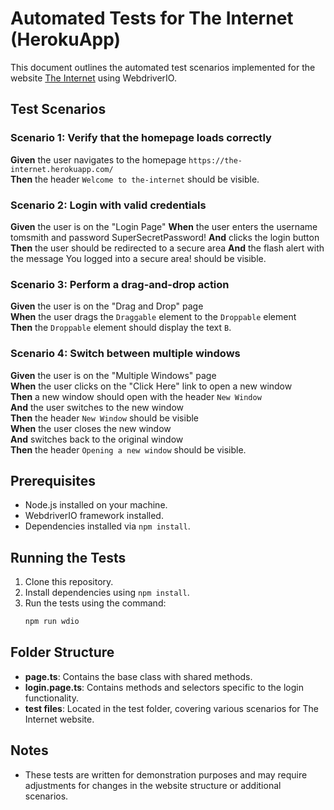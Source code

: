 # Automated Tests for The Internet (HerokuApp)

This document outlines the automated test scenarios implemented for the website [The Internet](https://the-internet.herokuapp.com/) using WebdriverIO.

## Test Scenarios

### Scenario 1: Verify that the homepage loads correctly
**Given** the user navigates to the homepage `https://the-internet.herokuapp.com/`  
**Then** the header `Welcome to the-internet` should be visible.  

### Scenario 2: Login with valid credentials
**Given** the user is on the "Login Page"
**When** the user enters the username tomsmith and password SuperSecretPassword!
**And** clicks the login button
**Then** the user should be redirected to a secure area
**And** the flash alert with the message You logged into a secure area! should be visible.

### Scenario 3: Perform a drag-and-drop action
**Given** the user is on the "Drag and Drop" page  
**When** the user drags the `Draggable` element to the `Droppable` element  
**Then** the `Droppable` element should display the text `B`.  

### Scenario 4: Switch between multiple windows
**Given** the user is on the "Multiple Windows" page  
**When** the user clicks on the "Click Here" link to open a new window  
**Then** a new window should open with the header `New Window`  
**And** the user switches to the new window  
**Then** the header `New Window` should be visible  
**When** the user closes the new window  
**And** switches back to the original window  
**Then** the header `Opening a new window` should be visible.  

## Prerequisites
- Node.js installed on your machine.
- WebdriverIO framework installed.
- Dependencies installed via `npm install`.

## Running the Tests
1. Clone this repository.
2. Install dependencies using `npm install`.
3. Run the tests using the command:  
   ```bash
   npm run wdio
   ```

## Folder Structure
- **page.ts**: Contains the base class with shared methods.
- **login.page.ts**: Contains methods and selectors specific to the login functionality.
- **test files**: Located in the test folder, covering various scenarios for The Internet website.

## Notes
- These tests are written for demonstration purposes and may require adjustments for changes in the website structure or additional scenarios.

